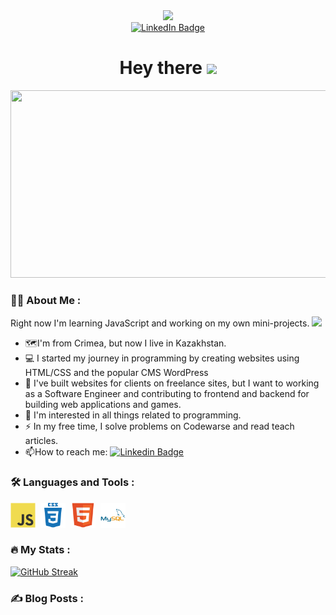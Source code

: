 <div id="header" align="center">
  <img src="https://media.tenor.com/-6m2vqRjKDEAAAAi/geek-girl.gif" width="100"/>
  <div id = "badges">
  <a href="https://www.linkedin.com/in/%D0%BB%D1%8E%D0%B1%D0%BE%D0%B2%D1%8C-%D0%B3%D0%BB%D0%B5%D0%B1%D0%BE%D0%B2%D0%B0-60916428a/">
      <img src="https://img.shields.io/badge/LinkedIn-blue?style=for-the-badge&logo=linkedin&logoColor=white" alt="LinkedIn Badge"/>
  </a>
  </div>
<!--   <img src="https://komarev.com/ghpvc/?username=lyubovGB&style=flat-square&color=blue" alt=""/> -->
  <h1>
  Hey there
    <img src="https://media.giphy.com/media/hvRJCLFzcasrR4ia7z/giphy.gif" width="30px"/>
  </h1>
</div>

<div align="center">
  <img src="https://repository-images.githubusercontent.com/588181932/e36ec678-7984-4cdd-8e4c-a3932772ff8e" width="600" height="300"/>
</div>

### :woman_technologist: About Me :
Right now I'm learning JavaScript and working on my own mini-projects. <img src="https://media.giphy.com/media/WUlplcMpOCEmTGBtBW/giphy.gif" width="30"> 
- :world_map:I'm from Crimea, but now I live in Kazakhstan.
- :computer: I started my journey in programming by creating websites using HTML/CSS and the popular CMS WordPress
- :telescope: I've built websites for clients on freelance sites, but I want to working as a Software Engineer and contributing to frontend and backend for building web applications and games. 
- :seedling: I'm interested in all things related to programming.
- :zap: In my free time, I solve problems on Codewarse and read teach articles.
- :mailbox:How to reach me: [![Linkedin Badge](https://img.shields.io/badge/-kakbar-blue?style=flat&logo=Linkedin&logoColor=white)](https://www.linkedin.com/in/%D0%BB%D1%8E%D0%B1%D0%BE%D0%B2%D1%8C-%D0%B3%D0%BB%D0%B5%D0%B1%D0%BE%D0%B2%D0%B0-60916428a/)

### :hammer_and_wrench: Languages and Tools :
<img src="https://github.com/devicons/devicon/blob/master/icons/javascript/javascript-original.svg" title="JavaScript" alt="JavaScript" width="40" height="40"/>&nbsp;
<img src="https://github.com/devicons/devicon/blob/master/icons/css3/css3-plain-wordmark.svg"  title="CSS3" alt="CSS" width="40" height="40"/>&nbsp;
<img src="https://github.com/devicons/devicon/blob/master/icons/html5/html5-original.svg" title="HTML5" alt="HTML" width="40" height="40"/>&nbsp;
<img src="https://github.com/devicons/devicon/blob/master/icons/mysql/mysql-original-wordmark.svg" title="MySQL"  alt="MySQL" width="40" height="40"/>&nbsp;

### :fire: My Stats :

[![GitHub Streak](http://github-readme-streak-stats.herokuapp.com?user=lyubovGB&theme=dark&background=000000)](https://git.io/streak-stats)

### :writing_hand: Blog Posts :
